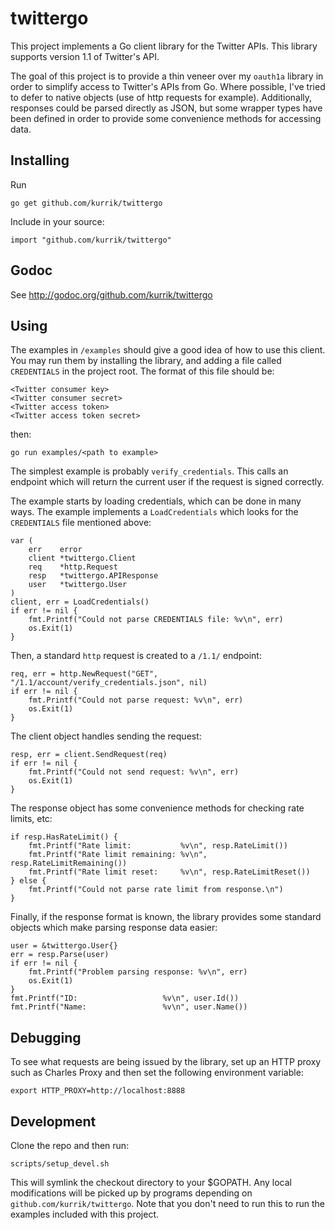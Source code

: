 twittergo
=========
This project implements a Go client library for the Twitter APIs.  This 
library supports version 1.1 of Twitter's API.

The goal of this project is to provide a thin veneer over my `oauth1a` library
in order to simplify access to Twitter's APIs from Go.  Where possible, I've
tried to defer to native objects (use of http requests for example).
Additionally, responses could be parsed directly as JSON, but some wrapper
types have been defined in order to provide some convenience methods for
accessing data.

Installing
----------
Run

    go get github.com/kurrik/twittergo

Include in your source:

    import "github.com/kurrik/twittergo"

Godoc
-----
See http://godoc.org/github.com/kurrik/twittergo

Using
-----
The examples in `/examples` should give a good idea of how to use this client.
You may run them by installing the library, and adding a file called
`CREDENTIALS` in the project root.  The format of this file should be:

    <Twitter consumer key>
    <Twitter consumer secret>
    <Twitter access token>
    <Twitter access token secret>

then:

    go run examples/<path to example>
    
The simplest example is probably `verify_credentials`.  This calls an
endpoint which will return the current user if the request is signed
correctly.

The example starts by loading credentials, which can be done in
many ways.  The example implements a `LoadCredentials` which looks for
the `CREDENTIALS` file mentioned above:

    var (
    	err    error
    	client *twittergo.Client
    	req    *http.Request
    	resp   *twittergo.APIResponse
    	user   *twittergo.User
    )
    client, err = LoadCredentials()
    if err != nil {
    	fmt.Printf("Could not parse CREDENTIALS file: %v\n", err)
    	os.Exit(1)
    }

Then, a standard `http` request is created to a `/1.1/` endpoint:

    req, err = http.NewRequest("GET", "/1.1/account/verify_credentials.json", nil)
    if err != nil {
    	fmt.Printf("Could not parse request: %v\n", err)
    	os.Exit(1)
    }
    
The client object handles sending the request:

    resp, err = client.SendRequest(req)
    if err != nil {
    	fmt.Printf("Could not send request: %v\n", err)
    	os.Exit(1)
    }

The response object has some convenience methods for checking rate limits, etc:

    if resp.HasRateLimit() {
    	fmt.Printf("Rate limit:           %v\n", resp.RateLimit())
    	fmt.Printf("Rate limit remaining: %v\n", resp.RateLimitRemaining())
    	fmt.Printf("Rate limit reset:     %v\n", resp.RateLimitReset())
    } else {
    	fmt.Printf("Could not parse rate limit from response.\n")
    }

Finally, if the response format is known, the library provides some standard
objects which make parsing response data easier:

    user = &twittergo.User{}
    err = resp.Parse(user)
    if err != nil {
    	fmt.Printf("Problem parsing response: %v\n", err)
    	os.Exit(1)
    }
    fmt.Printf("ID:                   %v\n", user.Id())
    fmt.Printf("Name:                 %v\n", user.Name())

Debugging
---------
To see what requests are being issued by the library, set up an HTTP proxy
such as Charles Proxy and then set the following environment variable:

    export HTTP_PROXY=http://localhost:8888

Development
-----------
Clone the repo and then run:

    scripts/setup_devel.sh

This will symlink the checkout directory to your $GOPATH.  Any local
modifications will be picked up by programs depending on
`github.com/kurrik/twittergo`.  Note that you don't need to run this to run
the examples included with this project.


